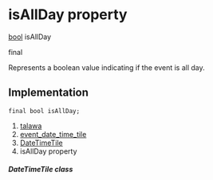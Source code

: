 
<div>

# isAllDay property

</div>


[bool](https://api.flutter.dev/flutter/dart-core/bool-class.html)
isAllDay


final




Represents a boolean value indicating if the event is all day.



## Implementation

``` language-dart
final bool isAllDay;
```







1.  [talawa](../../index.html)
2.  [event_date_time_tile](../../widgets_event_date_time_tile/)
3.  [DateTimeTile](../../widgets_event_date_time_tile/DateTimeTile-class.html)
4.  isAllDay property

##### DateTimeTile class







